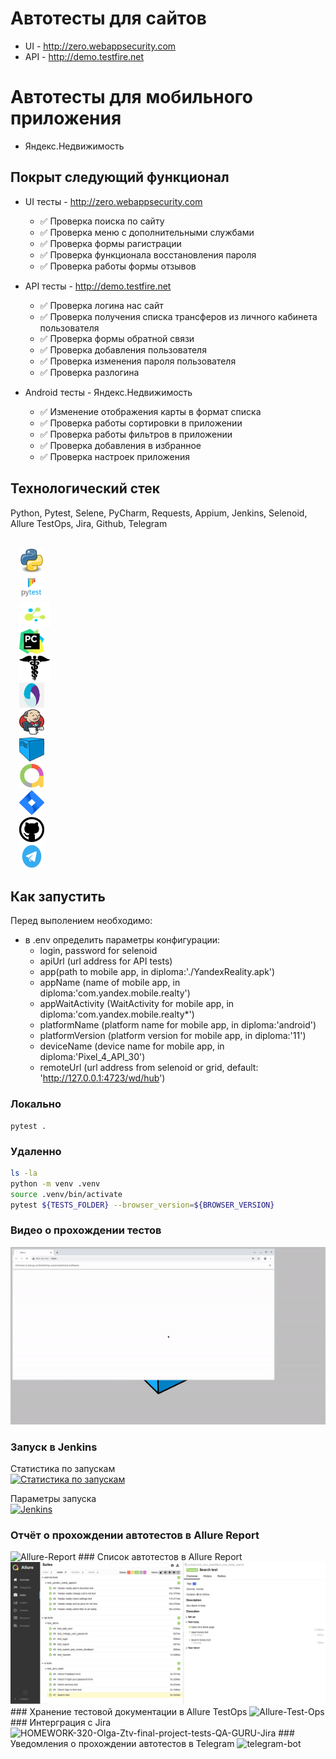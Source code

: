 # Автотесты для сайтов

* UI - http://zero.webappsecurity.com
* API - http://demo.testfire.net

# Автотесты для мобильного приложения

* Яндекс.Недвижимость

## Покрыт следующий функционал
* UI тесты - http://zero.webappsecurity.com
    * ✅ Проверка поиска по сайту
    * ✅ Проверка меню с дополнительными службами
    * ✅ Проверка формы рагистрации
    * ✅ Проверка функционала восстановления пароля
    * ✅ Проверка работы формы отзывов
    

* API тесты - http://demo.testfire.net
  * ✅ Проверка логина нас сайт
  * ✅ Проверка получения списка трансферов из личного кабинета пользователя
  * ✅ Проверка формы обратной связи
  * ✅ Проверка добавления пользователя
  * ✅ Проверка изменения пароля пользователя
  * ✅ Проверка разлогина 

* Android тесты - Яндекс.Недвижимость
  * ✅ Изменение отображения карты в формат списка
  * ✅ Проверка работы сортировки в приложении
  * ✅ Проверка работы фильтров в приложении
  * ✅ Проверка добавления в избранное
  * ✅ Проверка настроек приложения


## Технологический стек
Python, Pytest, Selene, PyCharm, Requests, Appium, Jenkins, Selenoid, Allure TestOps, Jira, Github, Telegram

<p  align="left">
<code>
  <img src="resources/python.png" width="40" height="40"  alt="Python"/>
  <img src="resources/pytest.png" width="40" height="40"  alt="Pytest"/>
  <img src="resources/selene.png" width="50" height="40"  alt="Selene"/>
  <img src="resources/pysharm.png" width="40" height="40"  alt="PyCharm"/>
  <img src="resources/request.png" width="50" height="40"  alt="Requests"/>
  <img src="resources/appium.png" width="40" height="40"  alt="Appium"/>
  <img src="resources/Jenkins.jpg" width="40" height="40"  alt="Jenkins"/>
  <img src="resources/selenoid.png" width="40" height="40"  alt="Selenoid"/>
  <img src="resources/allure.jpg" width="40" height="40"  alt="Allure TestOps"/>
  <img src="resources/Jira.png" width="40" height="40"  alt="Jira"/>
  <img src="resources/Github.png" width="40" height="40"  alt="Github"/>
  <img src="resources/telegram-logo.png" width="40" height="40"  alt="Telegram"/>
</code>
</p>

## Как запустить
Перед выполением необходимо:
* в .env определить параметры конфигурации:
    - login, password for selenoid
    - apiUrl (url address for API tests)
    - app(path to mobile app, in diploma:'./YandexReality.apk')
    - appName (name of mobile app, in diploma:'com.yandex.mobile.realty')
    - appWaitActivity (WaitActivity for mobile app, in diploma:'com.yandex.mobile.realty*')
    - platformName (platform name for mobile app, in diploma:'android')
    - platformVersion (platform version for mobile app, in diploma:'11')
    - deviceName (device name for mobile app, in diploma:'Pixel_4_API_30')
    - remoteUrl (url address from selenoid or grid, default: 'http://127.0.0.1:4723/wd/hub')


### Локально
```
pytest .
```

### Удаленно
```bash
ls -la
python -m venv .venv
source .venv/bin/activate
pytest ${TESTS_FOLDER} --browser_version=${BROWSER_VERSION}
```

### Видео о прохождении тестов
<img src="resources/ezgif-1-719f77e8aa.gif" alt="video test" border="0" />

### Запуск в Jenkins
Статистика по запускам <br >
<a href="https://ibb.co/TvwPjzj"><img src="https://i.ibb.co/2nFcVXV/jenkins-stst.png" alt="Статистика по запускам" border="0"></a>

Параметры запуска <br >
<a href="https://ibb.co/THr4VDp"><img src="https://i.ibb.co/nDR7HqZ/Jenkins.png" alt="Jenkins" border="0"></a>

### Отчёт о прохождении автотестов в Allure Report
<img src="https://i.ibb.co/SVqqBMh/Allure-Report.png" alt="Allure-Report" border="0">
### Список автотестов в Allure Report
<img src="resources/allure_list.png" alt="Allure-Report-2" border="0">
### Хранение тестовой документации в Allure TestOps
<img src="https://i.ibb.co/pbj1zVw/Allure-Test-Ops.png" alt="Allure-Test-Ops" border="0">
### Интерграция с Jira
<img src="https://i.ibb.co/JQ69XYt/HOMEWORK-320-Olga-Ztv-final-project-tests-QA-GURU-Jira.png" alt="HOMEWORK-320-Olga-Ztv-final-project-tests-QA-GURU-Jira" border="0">
### Уведомления о прохождении автотестов в Telegram
<img src="https://i.ibb.co/G2fGQj5/telegram-bot.png" alt="telegram-bot" border="0">